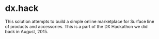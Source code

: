 # dx.hack
This solution attempts to build a simple online marketplace for Surface line of products and accessories. This is a part of the DX Hackathon we did back in August, 2015.

